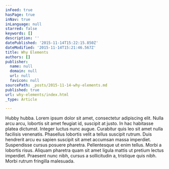 ```yaml
---
inFeed: true
hasPage: true
inNav: true
inLanguage: null
starred: false
keywords: []
description: ''
datePublished: '2015-11-14T15:22:15.850Z'
dateModified: '2015-11-14T15:21:46.567Z'
title: Why Elements
authors: []
publisher:
  name: null
  domain: null
  url: null
  favicon: null
sourcePath: _posts/2015-11-14-why-elements.md
published: true
url: why-elements/index.html
_type: Article

---
```

Hubby hubba. Lorem ipsum dolor sit amet, consectetur adipiscing elit. Nulla arcu arcu, lobortis sit amet feugiat id, suscipit at justo. In hac habitasse platea dictumst. Integer luctus nunc augue. Curabitur quis leo sit amet nulla facilisis venenatis. Phasellus lobortis velit a tellus suscipit rutrum. Duis hendrerit arcu eu sapien suscipit sit amet accumsan massa imperdiet. Suspendisse cursus posuere pharetra. Pellentesque ut enim tellus. Morbi a lobortis risus. Aliquam pharetra quam sit amet ligula mattis ut pretium lectus imperdiet. Praesent nunc nibh, cursus a sollicitudin a, tristique quis nibh. Morbi rutrum fringilla malesuada.